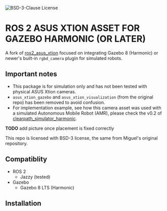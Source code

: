 ![BSD-3-Clause License](https://img.shields.io/badge/license-BSD--3--Clause-blue.svg)

# ROS 2 ASUS XTION ASSET FOR GAZEBO HARMONIC (OR LATER)

A fork of [ros2_asus_xtion](https://github.com/mgonzs13/ros2_asus_xtion) focused on
integrating Gazebo 8 (Harmonic) or newer's built-in ```rgbd_camera``` plugin for simulated robots.

## Important notes
  
* This package is for simulation only and has not been tested with physical ASUS Xtion cameras.  
* ```asus_xtion_gazebo``` and ```asus_xtion_visualization``` (from the original repo) has been removed to avoid confusion.
* For implementation example, see how this camera asset was used with a simulated Autonomous Mobile Robot (AMR), please check the v0.2 of [clearpath_simulator_harmonic](https://github.com/Mechazo11/clearpath_simulator_harmonic).


**TODO** add picture once placement is fixed correctly

This repo is licensed with BSD-3 license, the same from Miguel's original repository.

## Compatiblity

* ROS 2
  * Jazzy (tested)
* Gazebo
  * Gazebo 8 LTS (Harmonic) 

## Installation

```bash

```

##
